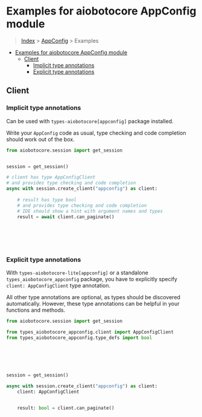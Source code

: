<a id="examples-for-aiobotocore-appconfig-module"></a>

# Examples for aiobotocore AppConfig module

> [Index](../README.md) > [AppConfig](./README.md) > Examples

- [Examples for aiobotocore AppConfig module](#examples-for-aiobotocore-appconfig-module)
  - [Client](#client)
    - [Implicit type annotations](#implicit-type-annotations)
    - [Explicit type annotations](#explicit-type-annotations)

<a id="client"></a>

## Client

<a id="implicit-type-annotations"></a>

### Implicit type annotations

Can be used with `types-aiobotocore[appconfig]` package installed.

Write your `AppConfig` code as usual, type checking and code completion should
work out of the box.

```python
from aiobotocore.session import get_session


session = get_session()

# client has type AppConfigClient
# and provides type checking and code completion
async with session.create_client("appconfig") as client:
    
    # result has type bool
    # and provides type checking and code completion
    # IDE should show a hint with argument names and types
    result = await client.can_paginate()
    

    

    
```

<a id="explicit-type-annotations"></a>

### Explicit type annotations

With `types-aiobotocore-lite[appconfig]` or a standalone
`types_aiobotocore_appconfig` package, you have to explicitly specify
`client: AppConfigClient` type annotation.

All other type annotations are optional, as types should be discovered
automatically. However, these type annotations can be helpful in your functions
and methods.

```python
from aiobotocore.session import get_session

from types_aiobotocore_appconfig.client import AppConfigClient
from types_aiobotocore_appconfig.type_defs import bool






session = get_session()

async with session.create_client("appconfig") as client:
    client: AppConfigClient

    
    result: bool = client.can_paginate()
    

    

    
```
